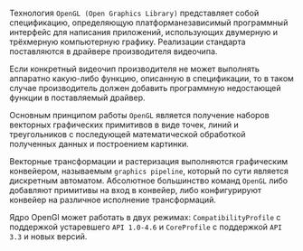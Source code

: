 Технология `OpenGL (Open Graphics Library)` представляет собой спецификацию, определяющую платформанезависимый программный интерфейс для написания приложений, использующих двумерную и трёхмерную компьютерную графику. Реализации стандарта поставляются в драйвере производителя видеочипа.

Если конкретный видеочип производителя не может выполнять аппаратно какую-либо функцию, описанную в спецификации, то в таком случае производитель должен добавить программную недостающей функции в поставляемый драйвер.

Основным принципом работы `OpenGL` является получение наборов векторных графических примитивов в виде точек, линий и треугольников с последующей математической обработкой полученных данных и построением картинки.

Векторные трансформации и растеризация выполняются графическим конвейером, называемым `graphics pipeline`, который по сути является дискретным автоматом. Абсолютное большинство команд `OpenGL` либо добавляют примитивы на вход в конвейер, либо конфигурируют конвейер на различное исполнение трансформаций.

Ядро OpenGl может работать в двух режимах: `CompatibilityProfile` с поддержкой устаревшего `API 1.0-4.6` и `CoreProfile` с поддержкой `API 3.3` и новых версий.